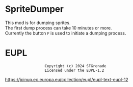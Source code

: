 # SpriteDumper

This mod is for dumping sprites.  
The first dump process can take 10 minutes or more.  
Currently the button `P` is used to initiate a dumping process.

# EUPL
                      Copyright (c) 2024 SFGrenade
                      Licensed under the EUPL-1.2
https://joinup.ec.europa.eu/collection/eupl/eupl-text-eupl-12
